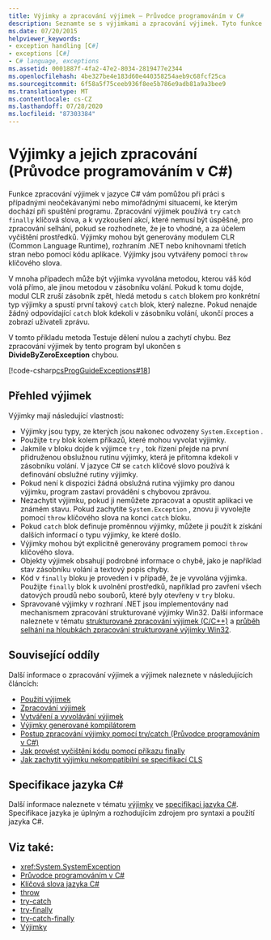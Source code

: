```yaml
---
title: Výjimky a zpracování výjimek – Průvodce programováním v C#
description: Seznamte se s výjimkami a zpracování výjimek. Tyto funkce jazyka C# pomůžou pracovat s neočekávanými nebo mimořádnými situacemi, ke kterým dochází při spuštění programu.
ms.date: 07/20/2015
helpviewer_keywords:
- exception handling [C#]
- exceptions [C#]
- C# language, exceptions
ms.assetid: 0001887f-4fa2-47e2-8034-2819477e2344
ms.openlocfilehash: 4be327be4e183d60e440358254aeb9c68fcf25ca
ms.sourcegitcommit: 6f58a5f75ceeb936f8ee5b786e9adb81a9a3bee9
ms.translationtype: MT
ms.contentlocale: cs-CZ
ms.lasthandoff: 07/28/2020
ms.locfileid: "87303384"
---
```

# <a name="exceptions-and-exception-handling-c-programming-guide"></a>Výjimky a jejich zpracování (Průvodce programováním v C#)

Funkce zpracování výjimek v jazyce C# vám pomůžou při práci s případnými neočekávanými nebo mimořádnými situacemi, ke kterým dochází při spuštění programu. Zpracování výjimek používá `try` `catch` `finally` klíčová slova, a k vyzkoušení akcí, které nemusí být úspěšné, pro zpracování selhání, pokud se rozhodnete, že je to vhodné, a za účelem vyčištění prostředků. Výjimky mohou být generovány modulem CLR (Common Language Runtime), rozhraním .NET nebo knihovnami třetích stran nebo pomocí kódu aplikace. Výjimky jsou vytvářeny pomocí `throw` klíčového slova.

V mnoha případech může být výjimka vyvolána metodou, kterou váš kód volá přímo, ale jinou metodou v zásobníku volání. Pokud k tomu dojde, modul CLR zruší zásobník zpět, hledá metodu s `catch` blokem pro konkrétní typ výjimky a spustí první takový `catch` blok, který nalezne. Pokud nenajde žádný odpovídající `catch` blok kdekoli v zásobníku volání, ukončí proces a zobrazí uživateli zprávu.

V tomto příkladu metoda Testuje dělení nulou a zachytí chybu. Bez zpracování výjimek by tento program byl ukončen s **DivideByZeroException** chybou.

[!code-csharp[csProgGuideExceptions#18](~/samples/snippets/csharp/VS_Snippets_VBCSharp/csProgGuideExceptions/CS/Exceptions.cs#18)]

## <a name="exceptions-overview"></a>Přehled výjimek

Výjimky mají následující vlastnosti:

- Výjimky jsou typy, ze kterých jsou nakonec odvozeny `System.Exception` .
- Použijte `try` blok kolem příkazů, které mohou vyvolat výjimky.
- Jakmile v bloku dojde k výjimce `try` , tok řízení přejde na první přidruženou obslužnou rutinu výjimky, která je přítomna kdekoli v zásobníku volání. V jazyce C# se `catch` klíčové slovo používá k definování obslužné rutiny výjimky.
- Pokud není k dispozici žádná obslužná rutina výjimky pro danou výjimku, program zastaví provádění s chybovou zprávou.
- Nezachytit výjimku, pokud ji nemůžete zpracovat a opustit aplikaci ve známém stavu. Pokud zachytíte `System.Exception` , znovu ji vyvolejte pomocí `throw` klíčového slova na konci `catch` bloku.
- Pokud `catch` blok definuje proměnnou výjimky, můžete ji použít k získání dalších informací o typu výjimky, ke které došlo.
- Výjimky mohou být explicitně generovány programem pomocí `throw` klíčového slova.
- Objekty výjimek obsahují podrobné informace o chybě, jako je například stav zásobníku volání a textový popis chyby.
- Kód v `finally` bloku je proveden i v případě, že je vyvolána výjimka. Použijte `finally` blok k uvolnění prostředků, například pro zavření všech datových proudů nebo souborů, které byly otevřeny v `try` bloku.
- Spravované výjimky v rozhraní .NET jsou implementovány nad mechanismem zpracování strukturované výjimky Win32. Další informace naleznete v tématu [strukturované zpracování výjimek (C/C++)](/cpp/cpp/structured-exception-handling-c-cpp) a [průběh selhání na hloubkách zpracování strukturované výjimky Win32](http://bytepointer.com/resources/pietrek_crash_course_depths_of_win32_seh.htm).

## <a name="related-sections"></a>Související oddíly

Další informace o zpracování výjimek a výjimek naleznete v následujících článcích:

- [Použití výjimek](using-exceptions.md)
- [Zpracování výjimek](exception-handling.md)
- [Vytváření a vyvolávání výjimek](creating-and-throwing-exceptions.md)
- [Výjimky generované kompilátorem](compiler-generated-exceptions.md)
- [Postup zpracování výjimky pomocí try/catch (Průvodce programováním v C#)](how-to-handle-an-exception-using-try-catch.md)
- [Jak provést vyčištění kódu pomocí příkazu finally](how-to-execute-cleanup-code-using-finally.md)
- [Jak zachytit výjimku nekompatibilní se specifikací CLS](how-to-catch-a-non-cls-exception.md)

## <a name="c-language-specification"></a>Specifikace jazyka C#

Další informace naleznete v tématu [výjimky](~/_csharplang/spec/exceptions.md) ve [specifikaci jazyka C#](/dotnet/csharp/language-reference/language-specification/introduction). Specifikace jazyka je úplným a rozhodujícím zdrojem pro syntaxi a použití jazyka C#.

## <a name="see-also"></a>Viz také:

- <xref:System.SystemException>
- [Průvodce programováním v C#](../index.md)
- [Klíčová slova jazyka C#](../../language-reference/keywords/index.md)
- [throw](../../language-reference/keywords/throw.md)
- [try-catch](../../language-reference/keywords/try-catch.md)
- [try-finally](../../language-reference/keywords/try-finally.md)
- [try-catch-finally](../../language-reference/keywords/try-catch-finally.md)
- [Výjimky](../../../standard/exceptions/index.md)
